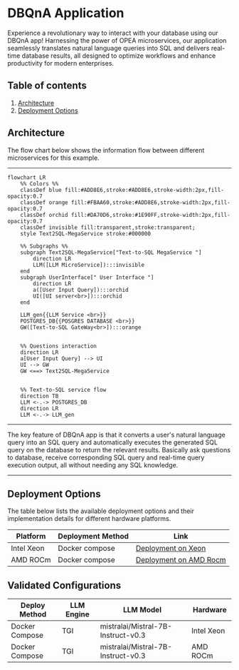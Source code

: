 # DBQnA Application

Experience a revolutionary way to interact with your database using our DBQnA app! Harnessing the power of OPEA microservices, our application seamlessly translates natural language queries into SQL and delivers real-time database results, all designed to optimize workflows and enhance productivity for modern enterprises.

## Table of contents

1. [Architecture](#architecture)
2. [Deployment Options](#deployment-options)

## Architecture

The flow chart below shows the information flow between different microservices for this example.

---

```mermaid
flowchart LR
    %% Colors %%
    classDef blue fill:#ADD8E6,stroke:#ADD8E6,stroke-width:2px,fill-opacity:0.7
    classDef orange fill:#FBAA60,stroke:#ADD8E6,stroke-width:2px,fill-opacity:0.7
    classDef orchid fill:#DA70D6,stroke:#1E90FF,stroke-width:2px,fill-opacity:0.7
    classDef invisible fill:transparent,stroke:transparent;
    style Text2SQL-MegaService stroke:#000000

    %% Subgraphs %%
    subgraph Text2SQL-MegaService["Text-to-SQL MegaService "]
        direction LR
        LLM([LLM MicroService]):::invisible
    end
    subgraph UserInterface[" User Interface "]
        direction LR
        a([User Input Query]):::orchid
        UI([UI server<br>]):::orchid
    end

    LLM_gen{{LLM Service <br>}}
    POSTGRES_DB{{POSGRES DATABASE <br>}}
    GW([Text-to-SQL GateWay<br>]):::orange


    %% Questions interaction
    direction LR
    a[User Input Query] --> UI
    UI --> GW
    GW <==> Text2SQL-MegaService


    %% Text-to-SQL service flow
    direction TB
    LLM <-.-> POSTGRES_DB
    direction LR
    LLM <-.-> LLM_gen

```

---

The key feature of DBQnA app is that it converts a user's natural language query into an SQL query and automatically executes the generated SQL query on the database to return the relevant results. Basically ask questions to database, receive corresponding SQL query and real-time query execution output, all without needing any SQL knowledge.

---

## Deployment Options

The table below lists the available deployment options and their implementation details for different hardware platforms.

| Platform   | Deployment Method | Link                                                              |
| ---------- | ----------------- | ----------------------------------------------------------------- |
| Intel Xeon | Docker compose    | [Deployment on Xeon](./docker_compose/intel/cpu/xeon/README.md)   |
| AMD ROCm   | Docker compose    | [Deployment on AMD Rocm](./docker_compose/amd/gpu/rocm/README.md) |

## Validated Configurations

| **Deploy Method** | **LLM Engine** | **LLM Model**                      | **Hardware** |
| ----------------- | -------------- | ---------------------------------- | ------------ |
| Docker Compose    | TGI            | mistralai/Mistral-7B-Instruct-v0.3 | Intel Xeon   |
| Docker Compose    | TGI            | mistralai/Mistral-7B-Instruct-v0.3 | AMD ROCm     |
